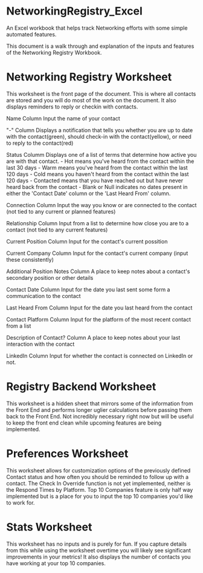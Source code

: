 # NetworkingRegistry_Excel
An Excel workbook that helps track Networking efforts with some simple automated features.

This document is a walk through and explanation of the inputs and features of the Networking Registry Workbook.
# Networking Registry Worksheet
This worksheet is the front page of the document.  This is where all contacts are stored and you will do most of the work on the document.  It also displays reminders to reply or checkin with contacts.

  Name Column
    Input the name of your contact
    
  "-" Column
    Displays a notification that tells you whether you are up to date with the contact(green), should check-in with the contact(yellow), or need to reply to the contact(red)
    
  Status Columm
    Displays one of a list of terms that determine how active you are with that contact.
      - Hot means you've heard from the contact within the last 30 days
      - Warm means you've heard from the contact within the last 120 days
      - Cold means you haven't heard from the contact within the last 120 days
      - Contacted means that you have reached out but have never heard back from the contact
      - Blank or Null indicates no dates present in either the 'Contact Date' column or the 'Last Heard From' column.
      
  Connection Column
    Input the way you know or are connected to the contact (not tied to any current or planned features)
    
  Relationship Column
    Input from a list to determine how close you are to a contact (not tied to any current features)
    
  Current Position Column
    Input for the contact's current possition
    
  Current Company Column
    Input for the contact's current company (input these consistently)
    
  Additional Position Notes Column
    A place to keep notes about a contact's secondary position or other details
    
  Contact Date Column
    Input for the date you last sent some form a communication to the contact
    
  Last Heard From Column
    Input for the date you last heard from the contact
    
  Contact Platform Column
    Input for the platform of the most recent contact from a list
    
  Description of Contact? Column
    A place to keep notes about your last interaction with the contact
    
  LinkedIn Column
    Input for whether the contact is connected on LinkedIn or not.
    
# Registry Backend Worksheet
  This worksheet is a hidden sheet that mirrors some of the information from the Front End and performs longer uglier calculations before passing them back to the Front End.  Not incredibly necessary right now but will be useful to keep the front end clean while upcoming features are being implemented.

# Preferences Worksheet
  This worksheet allows for customization options of the previously defined Contact status and how often you should be reminded to follow up with a contact.  The Check In Override function is not yet implemented, neither is the Respond Times by Platform.  Top 10 Companies feature is only half way implemented but is a place for you to input the top 10 companies you'd like to work for.
  
# Stats Worksheet
  This worksheet has no inputs and is purely for fun.  If you capture details from this while using the worksheet overtime you will likely see significant improvements in your metrics!  It also displays the number of contacts you have working at your top 10 companies.

